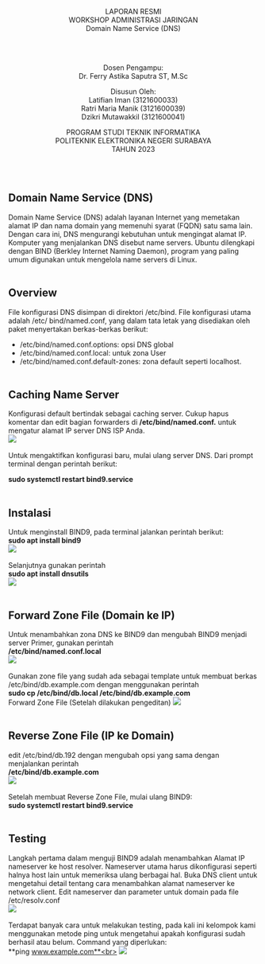 <p align = center>
LAPORAN RESMI <br>
WORKSHOP ADMINISTRASI JARINGAN <br>
Domain Name Service (DNS) <br>

<br><br>
<p align=center>
Dosen Pengampu:<br>
Dr. Ferry Astika Saputra ST, M.Sc	

<p align=center>
Disusun Oleh:<br>
Latifian Iman (3121600033) <br>
Ratri Maria Manik (3121600039) <br>
Dzikri Mutawakkil (3121600041) <br>

<p align=center>
PROGRAM STUDI TEKNIK INFORMATIKA<br>
POLITEKNIK ELEKTRONIKA NEGERI SURABAYA<br>
TAHUN 2023
</p>
<br><br>

## Domain Name Service (DNS) <br>
Domain Name Service (DNS) adalah layanan Internet yang memetakan alamat IP dan nama domain yang memenuhi syarat (FQDN) satu sama lain. Dengan cara ini, DNS mengurangi kebutuhan untuk mengingat alamat IP. Komputer yang menjalankan DNS disebut name servers. Ubuntu dilengkapi dengan BIND (Berkley Internet Naming Daemon), program yang paling umum digunakan untuk mengelola name servers di Linux.<br><br>

## Overview <br>
File konfigurasi DNS disimpan di direktori /etc/bind. File konfigurasi utama adalah /etc/ bind/named.conf, yang dalam tata letak yang disediakan oleh paket menyertakan berkas-berkas berikut:<br>

- /etc/bind/named.conf.options: opsi DNS global
- /etc/bind/named.conf.local: untuk zona User
- /etc/bind/named.conf.default-zones: zona default seperti localhost.<br><br>

## Caching Name Server<br>
Konfigurasi default bertindak sebagai caching server. Cukup hapus komentar dan edit bagian forwarders di **/etc/bind/named.conf.** untuk mengatur alamat IP server DNS ISP Anda.<br>
![](konjar/named.conf.options.png)<br><br>
Untuk mengaktifkan konfigurasi baru, mulai ulang server DNS. Dari prompt terminal dengan perintah berikut:<br>

**sudo systemctl restart bind9.service**<br><br>

## Instalasi
Untuk menginstall BIND9, pada terminal jalankan perintah berikut:<br>
**sudo apt install bind9**<br>
![](konjar/Install_Bind9.png)<br><br>
Selanjutnya gunakan perintah<br>
**sudo apt install dnsutils**<br>
![](konjar/Install_DNS_Utils.png)<br><br>

## Forward Zone File (Domain ke IP)<br>
Untuk menambahkan zona DNS ke BIND9 dan mengubah BIND9 menjadi server Primer, gunakan perintah <br>
**/etc/bind/named.conf.local**<br>
![](konjar/named.conf.local.png)<br><br>
Gunakan zone file yang sudah ada sebagai template untuk membuat berkas /etc/bind/db.example.com dengan menggunakan perintah <br>
**sudo cp /etc/bind/db.local /etc/bind/db.example.com**<br>
Forward Zone File (Setelah dilakukan pengeditan)
![](konjar/ubahdb.domain.png)<br><br>

## Reverse Zone File (IP ke Domain)
edit /etc/bind/db.192 dengan mengubah opsi yang sama dengan menjalankan perintah <br>
**/etc/bind/db.example.com**<br>
![](konjar/ubahdb.ip.png)<br><br>
Setelah membuat Reverse Zone File, mulai ulang BIND9:<br>
**sudo systemctl restart bind9.service**<br><br>

## Testing
Langkah pertama dalam menguji BIND9 adalah menambahkan Alamat IP nameserver ke host resolver. Nameserver utama harus dikonfigurasi seperti halnya host lain untuk memeriksa ulang berbagai hal. Buka DNS client untuk mengetahui detail tentang cara menambahkan alamat nameserver ke network client. Edit nameserver dan parameter untuk domain pada file /etc/resolv.conf<br>
![](konjar/testing.png)<br><br>
Terdapat banyak cara untuk melakukan testing, pada kali ini kelompok kami menggunakan metode ping untuk mengetahui apakah konfigurasi sudah berhasil atau belum. Command yang diperlukan:<br>
**ping www.example.com**<br>
![](konjar/Cobaping.png)<br><br>


